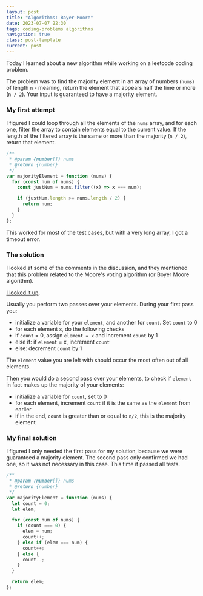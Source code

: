 ```yaml
---
layout: post
title: "Algorithms: Boyer-Moore"
date: 2023-07-07 22:30
tags: coding-problems algorithms
navigation: true
class: post-template
current: post
---
```


Today I learned about a new algorithm while working on a leetcode coding problem.

The problem was to find the majority element in an array of numbers (`nums`) of length `n` - meaning, return the element that appears half the time or more (`n / 2`). Your input is guaranteed to have a majority element.

### My first attempt

I figured I could loop through all the elements of the `nums` array, and for each one, filter the array to contain elements equal to the current value. If the length of the filtered array is the same or more than the majority (`n / 2`), return that element.

```js
/**
 * @param {number[]} nums
 * @return {number}
 */
var majorityElement = function (nums) {
  for (const num of nums) {
    const justNum = nums.filter((x) => x === num);

    if (justNum.length >= nums.length / 2) {
      return num;
    }
  }
};
```

This worked for most of the test cases, but with a very long array, I got a timeout error.

### The solution

I looked at some of the comments in the discussion, and they mentioned that this problem related to the Moore's voting algorithm (or Boyer Moore algorithm).

[I looked it up](https://iq.opengenus.org/boyer-moore-majority-vote-algorithm/).

Usually you perform two passes over your elements. During your first pass you:

- initialize a variable for your `element`, and another for `count`. Set `count` to 0
- for each element `x`, do the following checks
- if `count` = 0, assign `element = x` and increment `count` by 1
- else if: if `element` = x, increment `count`
- else: decrement `count` by 1

The `element` value you are left with should occur the most often out of all elements.

Then you would do a second pass over your elements, to check if `element` in fact makes up the majority of your elements:

- initialize a variable for `count`, set to 0
- for each element, increment `count` if it is the same as the `element` from earlier
- if in the end, `count` is greater than or equal to `n/2`, this is the majority element

### My final solution

I figured I only needed the first pass for my solution, because we were guaranteed a majority element. The second pass only confirmed we had one, so it was not necessary in this case. This time it passed all tests.

```js
/**
 * @param {number[]} nums
 * @return {number}
 */
var majorityElement = function (nums) {
  let count = 0;
  let elem;

  for (const num of nums) {
    if (count === 0) {
      elem = num;
      count++;
    } else if (elem === num) {
      count++;
    } else {
      count--;
    }
  }

  return elem;
};
```
